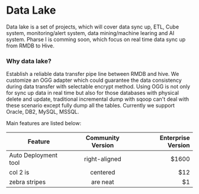 # Data Lake
Data lake is a set of projects, which will cover data sync up, ETL, Cube system, monitoring/alert system, data mining/machine learing and AI system. Pharse I is comming soon, which focus on real time data sync up from RMDB to Hive.

### Why data lake?
Establish a reliable data transfer pipe line between RMDB and hive. We customize an OGG adapter which could guarantee the data consistency during data transfer with selectable encrypt method. Using OGG is not only for sync up data in real time but also for those databases with physical delete and update, traditional incremental dump with sqoop can't deal with these scenario except fully dump all the tables. Currently we support Oracle, DB2, MySQL, MSSQL.

Main features are listed below: 

| Feature        | Community Version         | Enterprise Version  |
| ------------- |:-------------:| -----:|
| Auto Deployment tool      | right-aligned | $1600 |
| col 2 is      | centered      |   $12 |
| zebra stripes | are neat      |    $1 |

